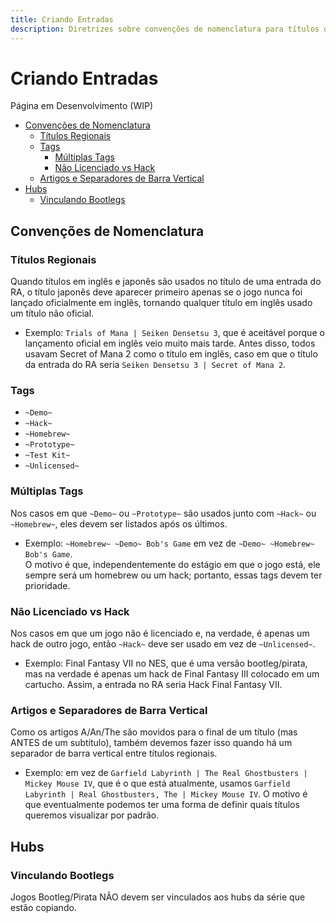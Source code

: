 ```yaml
---
title: Criando Entradas
description: Diretrizes sobre convenções de nomenclatura para títulos de entradas do RA, incluindo o tratamento de títulos regionais, tags e separadores de barra vertical, além de regras para criação de hubs e vinculação de jogos bootleg.
---
```


# Criando Entradas

Página em Desenvolvimento (WIP)

- [Convenções de Nomenclatura](#convenções-de-nomenclatura)
  - [Títulos Regionais](#títulos-regionais)
  - [Tags](#tags)
    - [Múltiplas Tags](#múltiplas-tags)
    - [Não Licenciado vs Hack](#não-licenciado-vs-hack)
  - [Artigos e Separadores de Barra Vertical](#artigos-e-separadores-de-barra-vertical)
- [Hubs](#hubs)
  - [Vinculando Bootlegs](#vinculando-bootlegs)

## Convenções de Nomenclatura

### Títulos Regionais

Quando títulos em inglês e japonês são usados no título de uma entrada do RA, o título japonês deve aparecer primeiro apenas se o jogo nunca foi lançado oficialmente em inglês, tornando qualquer título em inglês usado um título não oficial.

- Exemplo: `Trials of Mana | Seiken Densetsu 3`, que é aceitável porque o lançamento oficial em inglês veio muito mais tarde. Antes disso, todos usavam Secret of Mana 2 como o título em inglês, caso em que o título da entrada do RA seria `Seiken Densetsu 3 | Secret of Mana 2`.

### Tags

- `~Demo~`
- `~Hack~`
- `~Homebrew~`
- `~Prototype~`
- `~Test Kit~`
- `~Unlicensed~`

### Múltiplas Tags

Nos casos em que `~Demo~` ou `~Prototype~` são usados junto com `~Hack~` ou `~Homebrew~`, eles devem ser listados após os últimos.

- Exemplo: `~Homebrew~ ~Demo~ Bob's Game` em vez de `~Demo~ ~Homebrew~ Bob's Game`.  
  O motivo é que, independentemente do estágio em que o jogo está, ele sempre será um homebrew ou um hack; portanto, essas tags devem ter prioridade.

### Não Licenciado vs Hack

Nos casos em que um jogo não é licenciado e, na verdade, é apenas um hack de outro jogo, então `~Hack~` deve ser usado em vez de `~Unlicensed~`.

- Exemplo: Final Fantasy VII no NES, que é uma versão bootleg/pirata, mas na verdade é apenas um hack de Final Fantasy III colocado em um cartucho. Assim, a entrada no RA seria Hack Final Fantasy VII.

### Artigos e Separadores de Barra Vertical

Como os artigos A/An/The são movidos para o final de um título (mas ANTES de um subtítulo), também devemos fazer isso quando há um separador de barra vertical entre títulos regionais.

- Exemplo: em vez de `Garfield Labyrinth | The Real Ghostbusters | Mickey Mouse IV`, que é o que está atualmente, usamos `Garfield Labyrinth | Real Ghostbusters, The | Mickey Mouse IV`. O motivo é que eventualmente podemos ter uma forma de definir quais títulos queremos visualizar por padrão.

## Hubs

### Vinculando Bootlegs

Jogos Bootleg/Pirata NÃO devem ser vinculados aos hubs da série que estão copiando.
